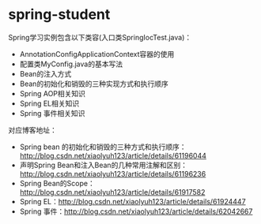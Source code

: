 # spring-student
Spring学习实例包含以下类容(入口类SpringIocTest.java)：

+ AnnotationConfigApplicationContext容器的使用
+ 配置类MyConfig.java的基本写法
+ Bean的注入方式
+ Bean的初始化和销毁的三种实现方式和执行顺序
+ Spring AOP相关知识
+ Spring EL相关知识
+ Spring 事件相关知识

对应博客地址：
+ Spring bean 的初始化和销毁的三种方式和执行顺序：http://blog.csdn.net/xiaolyuh123/article/details/61196044
+ 声明Spring Bean和注入Bean的几种常用注解和区别：http://blog.csdn.net/xiaolyuh123/article/details/61196236
+ Spring Bean的Scope：http://blog.csdn.net/xiaolyuh123/article/details/61917582
+ Spring EL：http://blog.csdn.net/xiaolyuh123/article/details/61924447
+ Spring 事件：http://blog.csdn.net/xiaolyuh123/article/details/62042667
